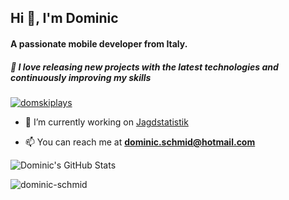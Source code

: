 <h2 >Hi 👋, I'm Dominic</h2>
<h4>A passionate mobile developer from Italy.</h4>
<h5>🚀 I love releasing new projects with the latest technologies and continuously improving my skills</h5>
<p align="left"> <a href="https://twitter.com/domskiplays" target="blank"><img src="https://img.shields.io/twitter/follow/domskiplays?logo=twitter&style=for-the-badge" alt="domskiplays" /></a> </p>

- 🔭 I’m currently working on [Jagdstatistik](https://github.com/dominic-schmid/abschuss_statistik/)

- 📫 You can reach me at **dominic.schmid@hotmail.com**



![Dominic's GitHub Stats](https://github-readme-stats-domski.vercel.app/api?username=dominic-schmid&hide=[%22issues%22,%22contribs%22]&show_icons=true&title_color=fff&icon_color=79ff97&text_color=9f9f9f&bg_color=151515)

<p><img align="left" src="https://github-readme-stats-domski.vercel.app/api/top-langs?username=dominic-schmid&show_icons=true&locale=en&layout=compact&title_color=fff&icon_color=79ff97&text_color=9f9f9f&bg_color=151515" alt="dominic-schmid" /></p>



